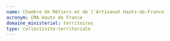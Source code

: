```yaml
---
name: Chambre de Métiers et de l'Artisanat Hauts-de-France
acronym: CMA Hauts de France
domaine_ministeriel: territoires
type: collectivite-territoriale
---
```

